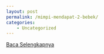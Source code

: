 ```yaml
---
layout: post
permalink: /mimpi-mendapat-2-bebek/
categories:
    - Uncategorized
---
```


[Baca Selengkapnya](/04)